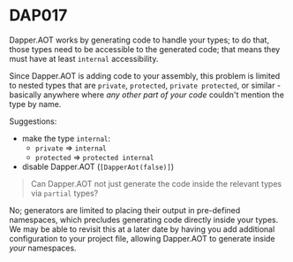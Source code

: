 ﻿# DAP017

Dapper.AOT works by generating code to handle your types; to do that, those types need to be accessible to the generated code; that means they must have
at least `internal` accessibility.

Since Dapper.AOT is adding code to your assembly, this problem is limited to nested types that are `private`, `protected`, `private protected`, or similar - 
basically anywhere where *any other part of your code* couldn't mention the type by name.

Suggestions:

- make the type `internal`:
  - `private` => `internal`
  - `protected` => `protected internal`
- disable Dapper.AOT (`[DapperAot(false)]`)



> Can Dapper.AOT not just generate the code inside the relevant types via `partial` types?

No; generators are limited to placing their output in pre-defined namespaces, which precludes generating code directly inside your types.
We may be able to revisit this at a later date by having you add additional configuration to your project file, allowing Dapper.AOT to generate inside *your* namespaces.
